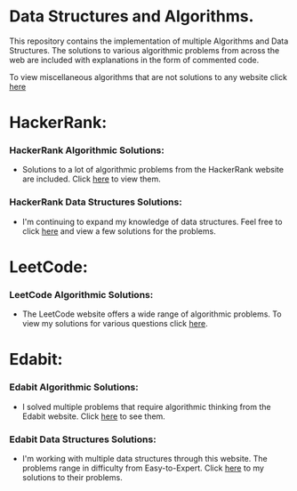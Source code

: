 # Data Structures and Algorithms.

This repository contains the implementation of multiple Algorithms and Data Structures. The solutions to various algorithmic problems from across the web are included with explanations in the form of commented code.

To view miscellaneous algorithms that are not solutions to any website click [here](https://github.com/akkik04/Algorithms-DataStructures/tree/main/Data%20Structures%20and%20Algorithms)

# **HackerRank:**
### **HackerRank Algorithmic Solutions:**
- Solutions to a lot of algorithmic problems from the HackerRank website are included. Click [here](https://github.com/akkik04/Python-DataStructures-and-Algorithms/tree/main/Data%20Structures%20and%20Algorithms/HackerRank%20Algo%20Solutions) to view them.

### **HackerRank Data Structures Solutions:**
- I'm continuing to expand my knowledge of data structures. Feel free to click [here](https://github.com/akkik04/Algorithms-DataStructures/tree/main/Data%20Structures%20and%20Algorithms/HackerRank%20DS%20Solutions) and view a few solutions for the problems.

# **LeetCode:**
### **LeetCode Algorithmic Solutions:**
- The LeetCode website offers a wide range of algorithmic problems. To view my solutions for various questions click [here](https://github.com/akkik04/Algorithms-DataStructures/tree/main/Data%20Structures%20and%20Algorithms/LeetCode%20Algo%20Solutions).

# **Edabit:**
### **Edabit Algorithmic Solutions:**
- I solved multiple problems that require algorithmic thinking from the Edabit website. Click [here](https://github.com/akkik04/Algorithms-DataStructures/tree/main/Data%20Structures%20and%20Algorithms/Edabit%20Algo%20Solutions) to see them.

### **Edabit Data Structures Solutions:**
- I'm working with multiple data structures through this website. The problems range in difficulty from Easy-to-Expert. Click [here](https://github.com/akkik04/Algorithms-DataStructures/tree/main/Data%20Structures%20and%20Algorithms/Edabit%20DS%20Solutions) to my solutions to their problems.







